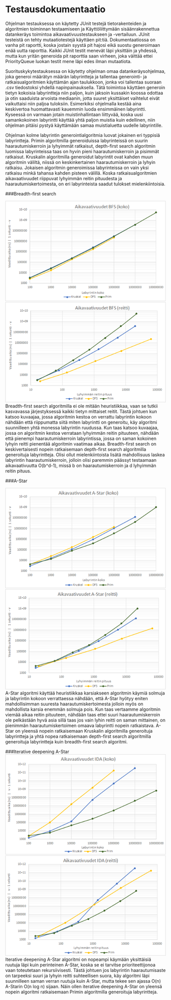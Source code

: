 # Testausdokumentaatio

Ohjelman testauksessa on käytetty JUnit testejä tietorakenteiden ja algoritmien toiminnan testaamiseen ja Käyttöliittymään sisäänrakennettua datankeräys toimintoa aikavaativuustestaukseen ja -vertailuun. JUnit testeistä on tehty mutaatiotestejä käyttäen pit:tiä. Dokumentaatiossa on vanha pit raportti, koska jostain syystä pit hajosi eikä suostu generoimaan enää uutta raporttia. Kaikki JUnit testit menevät läpi yksittäin ja yhdessä, mutta kun yritän generoida pit raporttia saan virheen, joka väittää ettei PriorityQueue luokan testit mene läpi edes ilman mutaatiota.  
  
Suorituskykytestauksessa on käytetty ohjelman omaa datankeräysohjelmaa, joka generoi määrätyn määrän labyrintteja ja tallentaa generointi- ja ratkaisualgoritmien käyttämän ajan taulukkoon, jonka voi tallentaa suoraan .csv tiedostoksi yhdellä napinpainauksella. Tätä toimintoa käyttäen generoin tietyn kokoisia labyrintteja niin paljon, kuin jaksoin kussakin koossa odottaa ja otin saaduista arvoista mediaanin, jotta suuret yksittäiset vaihtelut eivät vaikuttaisi niin paljoa tuloksiin. Esimerkiksi ohjelmalla kestää aina keskivertoa huomattavasti kauemmin luoda ensimmäinen labyrintti. Kyseessä on varmaan jotain muistinhallintaan liittyvää, koska uusi samankokoinen labyrintti käyttää yhtä paljon muistia kuin edellinen, niin ohjelman pitäisi pystyä käyttämään samaa muistialuetta uudelle labyrintille.  
  
Ohjelman kolme labyrintin generointialgoritmia luovat jokainen eri typpisiä labyrintteja. Primin algoritmilla generoiduissa labyrinteissä on suurin haarautumiskerroin ja lyhyimmät ratkaisut, depth-first search algoritmin luomissa labyrinteissa taas on hyvin pieni haarautumiskerroin ja pisimmät ratkaisut. Kruskalin algoritmilla generoidut labyrintit ovat kahden muun algoritmin väliltä, niissä on keskinkertainen haarautumiskerroin ja lyhyin ratkaisu. Jokaisen algoritmin generoimissa labyrinteissa on vain yksi ratkaisu minkä tahansa kahden pisteen välillä. Koska ratkaisualgoritmien aikavaativuudet riippuvat lyhyimmän reitin pituudesta ja haarautumiskertoimesta, on eri labyrinteista saadut tulokset mielenkiintoisia.

###Breadth-first search

![BFS](https://github.com/joonasil/labyrintin-ratkaisija/blob/master/Dokumentaatio/Kuvia/BFSKoko.png)
![BFS](https://github.com/joonasil/labyrintin-ratkaisija/blob/master/Dokumentaatio/Kuvia/BFSReitti.png)  
Breadth-first search algoritmilla ei ole mitään heuristiikkaa, vaan se tutkii kasvavassa järjestyksessä kaikki tietyn mittaiset reitit. Tästä johtuen kun katsoo kuvaajaa, jossa algoritmin kestoa on verrattu labyrintin kokoon nähdään että riippumatta siitä miten labyrintti on generoitu, käy algoritmi suunnilleen yhtä monessa labyrintin ruudussa. Kun taas katsoo kuvaajaa, jossa on algoritmin kestoa verrataan lyhyimmän reitin pituuteen, nähdään että pienempi haarautumiskerroin labyrintissa, jossa on saman kokoinen lyhyin reitti pienentää algoritmin vaatimaa aikaa. Breadth-first search on keskivertaisesti nopein ratkaisemaan depth-first search algoritmilla generoituja labyrintteja. Olisi ollut mielenkiintoista lisätä mahdollisuus laskea labyrintin haarautumiskerroin, jolloin olisi paremmin päässyt testaamaan aikavaativuutta O(b^d-1), missä b on haarautumiskerroin ja d lyhyimmän reitin pituus. 

###A-Star

![A-Star](https://github.com/joonasil/labyrintin-ratkaisija/blob/master/Dokumentaatio/Kuvia/AStarKoko.png)
![A-Star](https://github.com/joonasil/labyrintin-ratkaisija/blob/master/Dokumentaatio/Kuvia/AStarReitti.png)  
A-Star algoritmi käyttää heuristiikkaa karsiakseen algoritmin käymiä solmuja ja labyrintin kokoon verrattaessa nähdään, että A-Star hyötyy eniten mahdollisimman suuresta haarautumiskertoimesta jolloin myös on mahdollista karsia enemmän solmuja pois. Kun taas vertaamme algoritmin viemää aikaa reitin pituuteen, nähdään taas ettei suuri haarautumiskerroin ole pelkästään hyvä asia sillä taas jos vain lyhin reitti on saman mittainen, on pienimmän haarautumiskertoimen omaava labyrintti nopein ratkaistava. A-Star on yleensä nopein ratkaisemaan Kruskalin algoritmilla generoituja labyrintteja ja yhtä nopea ratkaisemaan depth-first search algoritmilla generoituja labyrintteja kuin breadth-first search algoritmi.

###Iterative deepening A-Star
![IDA](https://github.com/joonasil/labyrintin-ratkaisija/blob/master/Dokumentaatio/Kuvia/IDAKoko.png)
![IDA](https://github.com/joonasil/labyrintin-ratkaisija/blob/master/Dokumentaatio/Kuvia/IDAReitti.png)  
Iterative deepening A-Star algoritmi on nopeampi käymään yksittäisiä ruutuja läpi kuin perinteinen A-Star, koska se ei tarvitse prioriteettijonoa vaan toteutetaan rekursiivisesti. Tästä johtuen jos labyrintin haarautumisaste on tarpeeksi suuri ja lyhyin reitti suhteellisen suora, käy algoritmi läpi suunnilleen saman verran ruutuja kuin A-Star, mutta tekee sen ajassa O(n) A-Starin O(n log n) sijaan. Näin ollen iterative deepening A-Star on yleensä nopein algoritmi ratkaisemaan Primin algoritmilla generoituja labyrintteja. 
